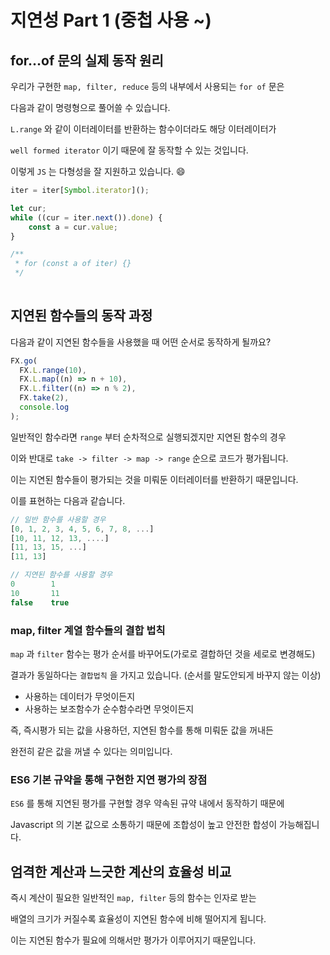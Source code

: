 # 지연성 Part 1 (중첩 사용 ~)

## for...of 문의 실제 동작 원리

우리가 구현한 `map, filter, reduce` 등의 내부에서 사용되는 `for of` 문은

다음과 같이 명령형으로 풀어쓸 수 있습니다.

`L.range` 와 같이 이터레이터를 반환하는 함수이더라도 해당 이터레이터가

`well formed iterator` 이기 때문에 잘 동작할 수 있는 것입니다.

이렇게 `JS` 는 다형성을 잘 지원하고 있습니다. 😄

```jsx
iter = iter[Symbol.iterator]();

let cur;
while ((cur = iter.next()).done) {
	const a = cur.value;
}

/**
 * for (const a of iter) {} 
 */
 
```

## 지연된 함수들의 동작 과정

다음과 같이 지연된 함수들을 사용했을 때 어떤 순서로 동작하게 될까요?

```jsx
FX.go(
  FX.L.range(10),
  FX.L.map((n) => n + 10),
  FX.L.filter((n) => n % 2),
  FX.take(2),
  console.log
);
```

일반적인 함수라면 `range` 부터 순차적으로 실행되겠지만 지연된 함수의 경우

이와 반대로 `take -> filter -> map -> range` 순으로 코드가 평가됩니다.

이는 지연된 함수들이 평가되는 것을 미뤄둔 이터레이터를 반환하기 때문입니다.

이를 표현하는 다음과 같습니다.

```jsx
// 일반 함수를 사용할 경우
[0, 1, 2, 3, 4, 5, 6, 7, 8, ...]
[10, 11, 12, 13, ....]
[11, 13, 15, ...]
[11, 13]

// 지연된 함수를 사용할 경우
0        1
10       11
false    true
```

### map, filter 계열 함수들의 결합 법칙

`map` 과 `filter` 함수는 평가 순서를 바꾸어도(가로로 결합하던 것을 세로로 변경해도) 

결과가 동일하다는 `결합법칙` 을 가지고 있습니다. (순서를 말도안되게 바꾸지 않는 이상)

- 사용하는 데이터가 무엇이든지
- 사용하는 보조함수가 순수함수라면 무엇이든지

즉, 즉시평가 되는 값을 사용하던, 지연된 함수를 통해 미뤄둔 값을 꺼내든

완전히 같은 값을 꺼낼 수 있다는 의미입니다.

### ES6 기본 규약을 통해 구현한 지연 평가의 장점

`ES6` 를 통해 지연된 평가를 구현할 경우 약속된 규약 내에서 동작하기 때문에

Javascript 의 기본 값으로 소통하기 때문에 조합성이 높고 안전한 합성이 가능해집니다.

 

## 엄격한 계산과 느긋한 계산의 효율성 비교

즉시 계산이 필요한 일반적인 `map, filter` 등의 함수는 인자로 받는

배열의 크기가 커질수록 효율성이 지연된 함수에 비해 떨어지게 됩니다.

이는 지연된 함수가 필요에 의해서만 평가가 이루어지기 때문입니다.
